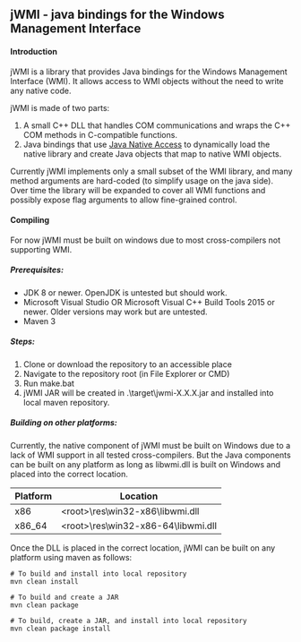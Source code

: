 jWMI - java bindings for the Windows Management Interface
---

#### Introduction

jWMI is a library that provides Java bindings for the Windows Management Interface (WMI).  It allows access to WMI objects without the need to write any native code.

jWMI is made of two parts:

1. A small C++ DLL that handles COM communications and wraps the C++ COM methods in C-compatible functions.
2. Java bindings that use [Java Native Access](https://github.com/java-native-access/jna) to dynamically load the native library and create Java objects that map to native WMI objects.

Currently jWMI implements only a small subset of the WMI library, and many method arguments are hard-coded (to simplify usage on the java side).
Over time the library will be expanded to cover all WMI functions and possibly expose flag arguments to allow fine-grained control.

#### Compiling

For now jWMI must be built on windows due to most cross-compilers not supporting WMI.

##### Prerequisites:
* JDK 8 or newer.  OpenJDK is untested but should work.
* Microsoft Visual Studio OR Microsoft Visual C++ Build Tools 2015 or newer.  Older versions may work but are untested.
* Maven 3

##### Steps:
1. Clone or download the repository to an accessible place
2. Navigate to the repository root (in File Explorer or CMD)
3. Run make.bat
4. jWMI JAR will be created in .\target\jwmi-X.X.X.jar and installed into local maven repository.

##### Building on other platforms:

Currently, the native component of jWMI must be built on Windows due to a lack of WMI support in all tested cross-compilers.
But the Java components can be built on any platform as long as libwmi.dll is built on Windows and placed into the correct location.

Platform|Location
---|---
x86|\<root\>\res\win32-x86\libwmi.dll
x86_64|\<root\>\res\win32-x86-64\libwmi.dll

Once the DLL is placed in the correct location, jWMI can be built on any platform using maven as follows:

    # To build and install into local repository
    mvn clean install
    
    # To build and create a JAR
    mvn clean package
    
    # To build, create a JAR, and install into local repository
    mvn clean package install